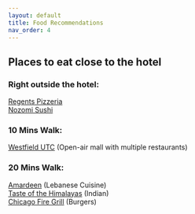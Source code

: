 ```yaml
---
layout: default
title: Food Recommendations
nav_order: 4
---
```


## Places to eat close to the hotel

### Right outside the hotel:
[Regents Pizzeria](https://maps.app.goo.gl/K7yr3NTaqF6XMiFU8) <br>
[Nozomi Sushi](https://maps.app.goo.gl/ZKjx7qw5o9TbhCC5A)

### 10 Mins Walk:
[Westfield UTC](https://maps.app.goo.gl/YpbGsbLgu5g8iELR7) (Open-air mall with multiple restaurants) <br>

### 20 Mins Walk:
[Amardeen](https://maps.app.goo.gl/H3HidYGhUe8NFKm38) (Lebanese Cuisine) <br>
[Taste of the Himalayas](https://maps.app.goo.gl/xbprfCqyxmjtqtUw5) (Indian) <br>
[Chicago Fire Grill](https://maps.app.goo.gl/ZzxFtuuyYWq1ejrw9) (Burgers)
